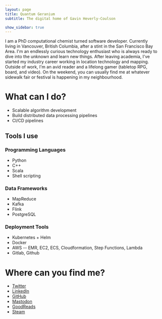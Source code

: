 ```yaml
---
layout: page
title: Quantum Geranium
subtitle: The digital home of Gavin Heverly-Coulson

show_sidebar: true
---
```


I am a PhD computational chemist turned software developer. 
Currently living in Vancouver, British Columbia, after a stint in the San Francisco Bay Area. 
I'm an endlessly curious technology enthusiast who is always ready to dive into the unknown and learn new things. 
After leaving academia, I've started my industry career working in location technology and mapping.
Outside of work, I'm an avid reader and a lifelong gamer (tabletop RPG, board, and video). 
On the weekend, you can usually find me at whatever sidewalk fair or festival is happening in my neighbourhood.


# What can I do?
* Scalable algorithm development
* Build distributed data processing pipelines
* CI/CD pipelines

## Tools I use
### Programming Languages
* Python
* C++
* Scala
* Shell scripting

### Data Frameworks
* MapReduce
* Kafka
* Flink
* PostgreSQL

### Deployment Tools
* Kubernetes + Helm
* Docker
* AWS -- EMR, EC2, ECS, Cloudformation, Step Functions, Lambda
* Gitlab, Github


# Where can you find me?
* [Twitter](https://twitter.com/gavin_h_c)
* [LinkedIn](https://www.linkedin.com/in/ghevcoul/)
* [GitHub](https://github.com/ghevcoul)
* [Mastodon](https://mstdn.social/@ghevcoul)
* [GoodReads](https://goodreads.com/morvita)
* [Steam](https://steamcommunity.com/id/morvita/)
